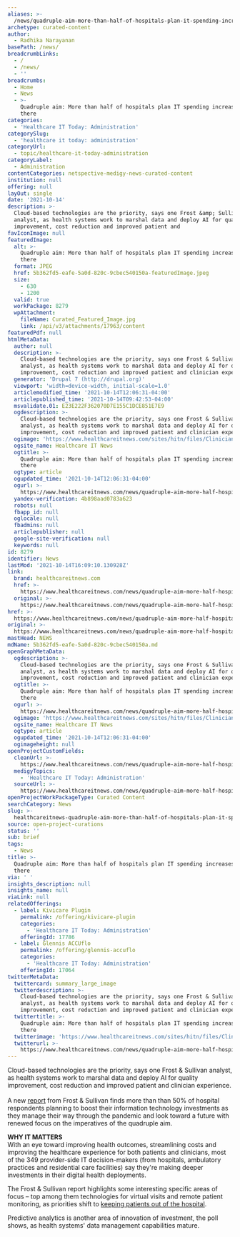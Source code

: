 ```yaml
---
aliases: >-
  /news/quadruple-aim-more-than-half-of-hospitals-plan-it-spending-increases-to-get-there
archetype: curated-content
author:
  - Radhika Narayanan
basePath: /news/
breadcrumbLinks:
  - /
  - /news/
  - ''
breadcrumbs:
  - Home
  - News
  - >-
    Quadruple aim: More than half of hospitals plan IT spending increases to get
    there
categories:
  - 'Healthcare IT Today: Administration'
categorySlug:
  - 'healthcare it today: administration'
categoryUrl:
  - topic/healthcare-it-today-administration
categoryLabel:
  - Administration
contentCategories: netspective-medigy-news-curated-content
institution: null
offering: null
layOut: single
date: '2021-10-14'
description: >-
  Cloud-based technologies are the priority, says one Frost &amp; Sullivan
  analyst, as health systems work to marshal data and deploy AI for quality
  improvement, cost reduction and improved patient and 
favIconImage: null
featuredImage:
  alt: >-
    Quadruple aim: More than half of hospitals plan IT spending increases to get
    there
  format: JPEG
  href: 5b362fd5-eafe-5a0d-820c-9cbec540150a-featuredImage.jpeg
  size:
    - 630
    - 1200
  valid: true
  workPackage: 8279
  wpAttachment:
    fileName: Curated_Featured_Image.jpg
    link: /api/v3/attachments/17963/content
featuredPdf: null
htmlMetaData:
  author: null
  description: >-
    Cloud-based technologies are the priority, says one Frost & Sullivan
    analyst, as health systems work to marshal data and deploy AI for quality
    improvement, cost reduction and improved patient and clinician experience.
  generator: 'Drupal 7 (http://drupal.org)'
  viewport: 'width=device-width, initial-scale=1.0'
  articlemodified_time: '2021-10-14T12:06:31-04:00'
  articlepublished_time: '2021-10-14T09:42:53-04:00'
  msvalidate.01: E23E222F362070D7E155C1DCE851E7E9
  ogdescription: >-
    Cloud-based technologies are the priority, says one Frost & Sullivan
    analyst, as health systems work to marshal data and deploy AI for quality
    improvement, cost reduction and improved patient and clinician experience.
  ogimage: 'https://www.healthcareitnews.com/sites/hitn/files/Clinicians-HITN.jpg'
  ogsite_name: Healthcare IT News
  ogtitle: >-
    Quadruple aim: More than half of hospitals plan IT spending increases to get
    there
  ogtype: article
  ogupdated_time: '2021-10-14T12:06:31-04:00'
  ogurl: >-
    https://www.healthcareitnews.com/news/quadruple-aim-more-half-hospitals-plan-it-spending-increases-get-there
  yandex-verification: 4b898aad0783a623
  robots: null
  fbapp_id: null
  oglocale: null
  fbadmins: null
  articlepublisher: null
  google-site-verification: null
  keywords: null
id: 8279
identifier: News
lastMod: '2021-10-14T16:09:10.130928Z'
link:
  brand: healthcareitnews.com
  href: >-
    https://www.healthcareitnews.com/news/quadruple-aim-more-half-hospitals-plan-it-spending-increases-get-there
  original: >-
    https://www.healthcareitnews.com/news/quadruple-aim-more-half-hospitals-plan-it-spending-increases-get-there
href: >-
  https://www.healthcareitnews.com/news/quadruple-aim-more-half-hospitals-plan-it-spending-increases-get-there
original: >-
  https://www.healthcareitnews.com/news/quadruple-aim-more-half-hospitals-plan-it-spending-increases-get-there
mastHead: NEWS
mdName: 5b362fd5-eafe-5a0d-820c-9cbec540150a.md
openGraphMetaData:
  ogdescription: >-
    Cloud-based technologies are the priority, says one Frost & Sullivan
    analyst, as health systems work to marshal data and deploy AI for quality
    improvement, cost reduction and improved patient and clinician experience.
  ogtitle: >-
    Quadruple aim: More than half of hospitals plan IT spending increases to get
    there
  ogurl: >-
    https://www.healthcareitnews.com/news/quadruple-aim-more-half-hospitals-plan-it-spending-increases-get-there
  ogimage: 'https://www.healthcareitnews.com/sites/hitn/files/Clinicians-HITN.jpg'
  ogsite_name: Healthcare IT News
  ogtype: article
  ogupdated_time: '2021-10-14T12:06:31-04:00'
  ogimageheight: null
openProjectCustomFields:
  cleanUrl: >-
    https://www.healthcareitnews.com/news/quadruple-aim-more-half-hospitals-plan-it-spending-increases-get-there
  medigyTopics:
    - 'Healthcare IT Today: Administration'
  sourceUrl: >-
    https://www.healthcareitnews.com/news/quadruple-aim-more-half-hospitals-plan-it-spending-increases-get-there
openProjectWorkPackageType: Curated Content
searchCategory: News
slug: >-
  healthcareitnews-quadruple-aim-more-than-half-of-hospitals-plan-it-spending-increases-to-get-there
source: open-project-curations
status: ''
sub: brief
tags:
  - News
title: >-
  Quadruple aim: More than half of hospitals plan IT spending increases to get
  there
via: ' '
insights_description: null
insights_name: null
viaLink: null
relatedOfferings:
  - label: Kivicare Plugin
    permalink: /offering/kivicare-plugin
    categories:
      - 'Healthcare IT Today: Administration'
    offeringId: 17786
  - label: Glennis ACCUflo
    permalink: /offering/glennis-accuflo
    categories:
      - 'Healthcare IT Today: Administration'
    offeringId: 17064
twitterMetaData:
  twittercard: summary_large_image
  twitterdescription: >-
    Cloud-based technologies are the priority, says one Frost & Sullivan
    analyst, as health systems work to marshal data and deploy AI for quality
    improvement, cost reduction and improved patient and clinician experience.
  twittertitle: >-
    Quadruple aim: More than half of hospitals plan IT spending increases to get
    there
  twitterimage: 'https://www.healthcareitnews.com/sites/hitn/files/Clinicians-HITN.jpg'
  twitterurl: >-
    https://www.healthcareitnews.com/news/quadruple-aim-more-half-hospitals-plan-it-spending-increases-get-there
---
```

<p>Cloud-based technologies are the priority, says one Frost &amp; Sullivan analyst, as health systems work to marshal data and deploy AI for quality improvement, cost reduction and improved patient and clinician experience.<br><br>A new <a href="https://insights.frost.com/pr_ict_mfernandez_k62f_digitalhealthcare">report</a> from Frost &amp; Sullivan&nbsp;finds more than than 50% of hospital respondents planning to boost their information technology investments as they manage their way through the pandemic and look toward a future with renewed focus on the imperatives of the quadruple aim.</p><p><strong>WHY IT MATTERS</strong><br>With an eye toward improving health outcomes, streamlining costs and improving the healthcare experience for both patients and clinicians, most of the 349 provider-side IT decision-makers (from hospitals, ambulatory practices and residential care facilities) say they're making deeper investments in their digital health deployments.</p><p>The Frost &amp; Sullivan report highlights some interesting specific areas of focus – top among them technologies for virtual visits and remote patient monitoring, as priorities shift to <a href="https://www.healthcareitnews.com/news/kaiser-mayo-medically-home-found-coalition-promote-advanced-hospital-home-services">keeping patients out of the hospital</a>.</p><p>Predictive analytics is another area of innovation of investment, the poll shows, as health systems' data management capabilities mature.</p>